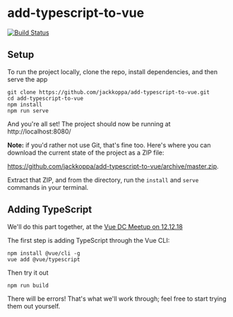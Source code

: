 # add-typescript-to-vue

[![Build Status](https://travis-ci.org/jackkoppa/add-typescript-to-vue.svg?branch=master)](https://travis-ci.org/jackkoppa/add-typescript-to-vue)

## Setup

To run the project locally, clone the repo, install dependencies, and then serve the app
```
git clone https://github.com/jackkoppa/add-typescript-to-vue.git
cd add-typescript-to-vue
npm install
npm run serve
```

And you're all set! The project should now be running at http://localhost:8080/

**Note:** if you'd rather not use Git, that's fine too. Here's where you can download the current state of the project as a ZIP file: 

https://github.com/jackkoppa/add-typescript-to-vue/archive/master.zip. 

Extract that ZIP, and from the directory, run the `install` and `serve` commands in your terminal.

## Adding TypeScript

We'll do this part together, at the [Vue DC Meetup on 12.12.18](https://www.meetup.com/Vue-DC/events/256706623/) 

The first step is adding TypeScript through the Vue CLI:

```shell
npm install @vue/cli -g
vue add @vue/typescript
```

Then try it out
```shell
npm run build 
```

There will be errors! That's what we'll work through; feel free to start trying them out yourself.
